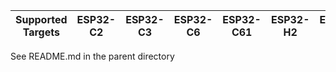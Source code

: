 | Supported Targets | ESP32-C2 | ESP32-C3 | ESP32-C6 | ESP32-C61 | ESP32-H2 | ESP32-P4 | ESP32-S2 | ESP32-S3 |
| ----------------- | -------- | -------- | -------- | --------- | -------- | -------- | -------- | -------- |

See README.md in the parent directory
